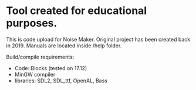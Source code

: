 # Tool created for educational purposes.

This is code upload for Noise Maker. Original project has been created back in 2019. Manuals are located inside /help folder.

Build/compile requirements:
 - Code::Blocks (tested on 17.12)
 - MinGW compiler
 - libraries: SDL2, SDL_ttf, OpenAL, Bass
